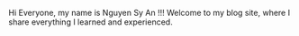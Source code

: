 Hi Everyone, my name is Nguyen Sy An !!! Welcome to my blog site, where I share everything I learned and experienced.